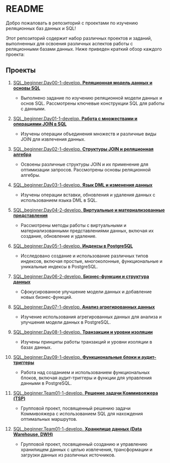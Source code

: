 # README

Добро пожаловать в репозиторий с проектами по изучению реляционных баз данных и SQL!

Этот репозиторий содержит набор различных проектов и заданий, выполненных для освоения различных аспектов работы с реляционными базами данных. Ниже приведен краткий обзор каждого проекта:

## Проекты

1. [SQL_beginner.Day00-1-develop. **Реляционная модель данных и основы SQL**](https://github.com/IvanVito/SQL/tree/main/SQL_beginner.Day00-1-develop)
   - Выполнено задание по изучению реляционной модели данных и основ SQL. Рассмотрены ключевые конструкции SQL для работы с данными.

2. [SQL_beginner.Day01-1-develop. **Работа с множествами и операциями JOIN в SQL**](https://github.com/IvanVito/SQL/tree/main/SQL_beginner.Day01-1-develop)
   - Изучены операции объединения множеств и различные виды JOIN для извлечения данных.

3. [SQL_beginner.Day02-1-develop. **Структуры JOIN и реляционная алгебра**](https://github.com/IvanVito/SQL/tree/main/SQL_beginner.Day02-1-develop)
   - Освоены различные структуры JOIN и их применение для оптимизации запросов. Рассмотрены основы реляционной алгебры.

4. [SQL_beginner.Day03-1-develop. **Язык DML и изменения данных**](https://github.com/IvanVito/SQL/tree/main/SQL_beginner.Day03-1-develop)
   - Изучены операции вставки, обновления и удаления данных с использованием языка DML в SQL.

5. [SQL_beginner.Day04-2-develop. **Виртуальные и материализованные представления**](https://github.com/IvanVito/SQL/tree/main/SQL_beginner.Day04-2-develop)
   - Рассмотрены методы работы с виртуальными и материализованными представлениями данных, включая их создание, обновление и удаление.

6. [SQL_beginner.Day05-1-develop. **Индексы в PostgreSQL**](https://github.com/IvanVito/SQL/tree/main/SQL_beginner.Day05-1-develop)
   - Исследовано создание и использование различных типов индексов, включая простые, многоколонные, функциональные и уникальные индексы в PostgreSQL.

7. [SQL_beginner.Day06-2-develop. **Бизнес-функции и структура данных**](https://github.com/IvanVito/SQL/tree/main/SQL_beginner.Day06-2-develop)
   - Сфокусированное улучшение модели данных и добавление новых бизнес-функций.

8. [SQL_beginner.Day07-1-develop. **Анализ агрегированных данных**](https://github.com/IvanVito/SQL/tree/main/SQL_beginner.Day07-1-develop)
   - Изучение использования агрегированных данных для анализа и улучшения модели данных в PostgreSQL.

9. [SQL_beginner.Day08-1-develop. **Транзакции и уровни изоляции**](https://github.com/IvanVito/SQL/tree/main/SQL_beginner.Day08-1-develop)
   - Изучены принципы работы транзакций и уровни изоляции в базах данных.

10. [SQL_beginner.Day09-1-develop. **Функциональные блоки и аудит-триггеры**](https://github.com/IvanVito/SQL/tree/main/SQL_beginner.Day09-1-develop)
    - Работа над созданием и использованием функциональных блоков, включая аудит-триггеры и функции для управления данными в PostgreSQL.

11. [SQL_beginner.Team01-1-develop. **Решение задачи Коммивояжера (TSP)**](https://github.com/IvanVito/SQL/tree/main/SQL_beginner.Team01-1-develop)
    - Групповой проект, посвященный решению задачи Коммивояжера с использованием SQL для нахождения оптимальных маршрутов.

12. [SQL_beginner.Team01-1-develop. **Хранилище данных (Data Warehouse, DWH)**](https://github.com/IvanVito/SQL/tree/main/SQL_beginner.Team01-1-develop)
    - Групповой проект, посвященный созданию и управлению хранилищем данных с целью извлечения, трансформации и загрузки данных из различных источников.
